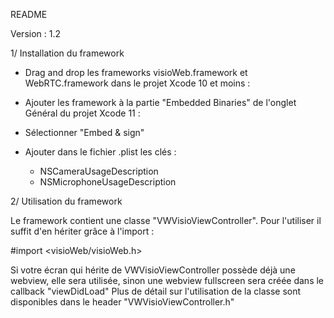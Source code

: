 README

Version : 1.2

1/ Installation du framework

- Drag and drop les frameworks visioWeb.framework et WebRTC.framework dans le projet
Xcode 10 et moins :
- Ajouter les framework à la partie "Embedded Binaries" de l'onglet Général du projet
Xcode 11 :
- Sélectionner "Embed & sign"

- Ajouter dans le fichier .plist les clés :

	- NSCameraUsageDescription
	- NSMicrophoneUsageDescription

2/ Utilisation du framework

Le framework contient une classe "VWVisioViewController".
Pour l'utiliser il suffit d'en hériter grâce à l'import :

#import <visioWeb/visioWeb.h>

Si votre écran qui hérite de VWVisioViewController possède déjà une webview, elle sera utilisée,
sinon une webview fullscreen sera créée dans le callback "viewDidLoad"
Plus de détail sur l'utilisation de la classe sont disponibles dans le header "VWVisioViewController.h"
